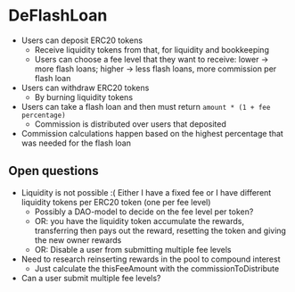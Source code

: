 # DeFlashLoan

- Users can deposit ERC20 tokens
    - Receive liquidity tokens from that, for liquidity and bookkeeping
    - Users can choose a fee level that they want to receive: lower -> more flash loans; higher -> less flash loans, more commission per flash loan
- Users can withdraw ERC20 tokens
    - By burning liquidity tokens
- Users can take a flash loan and then must return `amount * (1 + fee percentage)`
    - Commission is distributed over users that deposited
- Commission calculations happen based on the highest percentage that was needed for the flash loan

## Open questions
- Liquidity is not possible :( Either I have a fixed fee or I have different liquidity tokens per ERC20 token (one per fee level)
    - Possibly a DAO-model to decide on the fee level per token?
    - OR: you have the liquidity token accumulate the rewards, transferring then pays out the reward, resetting the token and giving the new owner rewards
    - OR: Disable a user from submitting multiple fee levels
- Need to research reinserting rewards in the pool to compound interest
    - Just calculate the thisFeeAmount with the commissionToDistribute
- Can a user submit multiple fee levels?